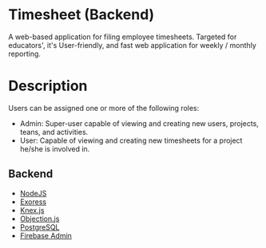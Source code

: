 # Timesheet (Backend)

A web-based application for filing employee timesheets. Targeted for educators', it's User-friendly, and fast web application for weekly / monthly reporting.

# Description
Users can be assigned one or more of the following roles: 
- Admin: Super-user capable of viewing and creating new users, projects, teans, and activities.
- User: Capable of viewing and creating new timesheets for a project he/she is involved in.

## Backend

- [NodeJS](https://nodejs.org/en/)
- [Exoress](https://expressjs.com/)
- [Knex.js](https://knexjs.org/)
- [Objection.js](https://vincit.github.io/objection.js/)
- [PostgreSQL](https://www.postgresql.org/)
- [Firebase Admin](https://github.com/firebase/firebase-admin-node)
